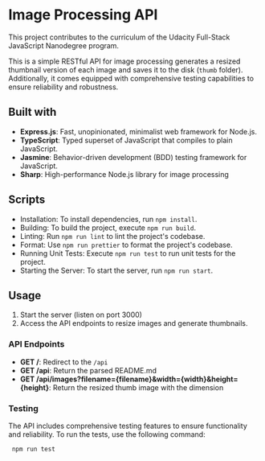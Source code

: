 # Image Processing API

This project contributes to the curriculum of the Udacity Full-Stack JavaScript Nanodegree program.

This is a simple RESTful API for image processing generates a resized thumbnail version of each image and saves it to the disk (`thumb` folder). Additionally, it comes equipped with comprehensive testing capabilities to ensure reliability and robustness.

## Built with

- **Express.js**: Fast, unopinionated, minimalist web framework for Node.js.
- **TypeScript**: Typed superset of JavaScript that compiles to plain JavaScript.
- **Jasmine**: Behavior-driven development (BDD) testing framework for JavaScript.
- **Sharp**: High-performance Node.js library for image processing

## Scripts

- Installation: To install dependencies, run `npm install`.
- Building: To build the project, execute `npm run build`.
- Linting: Run `npm run lint` to lint the project's codebase.
- Format: Use `npm run prettier` to format the project's codebase.
- Running Unit Tests: Execute `npm run test` to run unit tests for the project.
- Starting the Server: To start the server, run `npm run start`.

## Usage
1. Start the server (listen on port 3000)
2. Access the API endpoints to resize images and generate thumbnails.

### API Endpoints
- **GET /**: Redirect to the `/api`
- **GET /api**: Return the parsed README.md
- **GET /api/images?filename={filename}&width={width}&height={height}**: Return the resized thumb image with the dimension

### Testing
The API includes comprehensive testing features to ensure functionality and reliability. To run the tests, use the following command: 
```bash
 npm run test
```